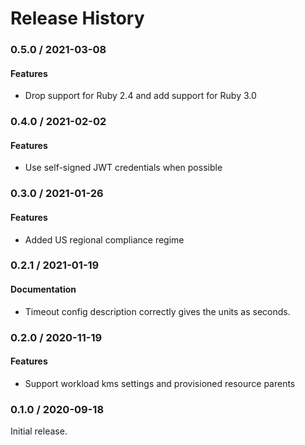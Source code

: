 # Release History

### 0.5.0 / 2021-03-08

#### Features

* Drop support for Ruby 2.4 and add support for Ruby 3.0

### 0.4.0 / 2021-02-02

#### Features

* Use self-signed JWT credentials when possible

### 0.3.0 / 2021-01-26

#### Features

* Added US regional compliance regime

### 0.2.1 / 2021-01-19

#### Documentation

* Timeout config description correctly gives the units as seconds.

### 0.2.0 / 2020-11-19

#### Features

* Support workload kms settings and provisioned resource parents

### 0.1.0 / 2020-09-18

Initial release.
